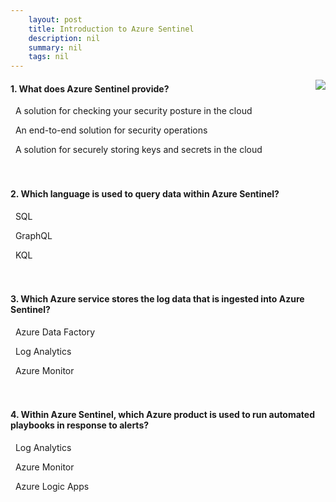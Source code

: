 ```yaml
---
    layout: post
    title: Introduction to Azure Sentinel 
    description: nil
    summary: nil
    tags: nil
---
```



 <a target="_blank" href="https://docs.microsoft.com/en-us/learn/modules/intro-to-azure-sentinel/5-knowledge-check/"><i class="fas fa-external-link-alt"></i> </a>
 <img align="right" src="https://docs.microsoft.com/en-us/learn/achievements/intro-to-azure-sentinel.svg">
####  1. What does Azure Sentinel provide?


<i class='far fa-square'></i> &nbsp;&nbsp;A solution for checking your security posture in the cloud

<i class='fas fa-check-square' style='color: Dodgerblue;'></i> &nbsp;&nbsp;An end-to-end solution for security operations

<i class='far fa-square'></i> &nbsp;&nbsp;A solution for securely storing keys and secrets in the cloud
<br />
<br />
<br />

####  2. Which language is used to query data within Azure Sentinel?


<i class='far fa-square'></i> &nbsp;&nbsp;SQL

<i class='far fa-square'></i> &nbsp;&nbsp;GraphQL

<i class='fas fa-check-square' style='color: Dodgerblue;'></i> &nbsp;&nbsp;KQL
<br />
<br />
<br />

####  3. Which Azure service stores the log data that is ingested into Azure Sentinel?


<i class='far fa-square'></i> &nbsp;&nbsp;Azure Data Factory

<i class='fas fa-check-square' style='color: Dodgerblue;'></i> &nbsp;&nbsp;Log Analytics

<i class='far fa-square'></i> &nbsp;&nbsp;Azure Monitor
<br />
<br />
<br />

####  4. Within Azure Sentinel, which Azure product is used to run automated playbooks in response to alerts?


<i class='far fa-square'></i> &nbsp;&nbsp;Log Analytics

<i class='far fa-square'></i> &nbsp;&nbsp;Azure Monitor

<i class='fas fa-check-square' style='color: Dodgerblue;'></i> &nbsp;&nbsp;Azure Logic Apps
<br />
<br />
<br />
